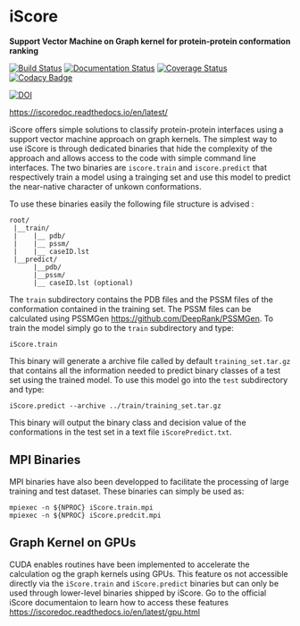 # iScore

**Support Vector Machine on Graph kernel for protein-protein conformation ranking**

[![Build Status](https://secure.travis-ci.org/DeepRank/iScore.svg?branch=master)](https://travis-ci.org/DeepRank/iScore)
[![Documentation Status](https://readthedocs.org/projects/iscoredoc/badge/?version=latest)](http://iscoredoc.readthedocs.io/?badge=latest)
[![Coverage Status](https://coveralls.io/repos/github/DeepRank/iScore/badge.svg?branch=master)](https://coveralls.io/github/DeepRank/iScore?branch=master)
[![Codacy Badge](https://api.codacy.com/project/badge/Grade/9491c221796e49c0a120ada9aed5fe42)](https://www.codacy.com/app/NicoRenaud/iScore?utm_source=github.com&amp;utm_medium=referral&amp;utm_content=DeepRank/iScore&amp;utm_campaign=Badge_Grade)

[![DOI](https://zenodo.org/badge/DOI/10.5281/zenodo.2630567.svg)](https://doi.org/10.5281/zenodo.2630567)

<https://iscoredoc.readthedocs.io/en/latest/>

iScore offers simple solutions to classify protein-protein interfaces using a support vector machine approach on graph kernels. The simplest way to use iScore is through dedicated binaries that hide the complexity of the approach and allows access to the code with simple command line interfaces. The two binaries are `iscore.train` and `iscore.predict` that respectively train a model using a trainging set and use this model to predict the near-native character of unkown conformations.

To use these binaries easily the following file structure is advised :

```
root/
 |__train/
 |    |__ pdb/
 |    |__ pssm/
 |    |__ caseID.lst
 |__predict/
      |__pdb/
      |__pssm/
      |__ caseID.lst (optional)
```

The `train` subdirectory contains the PDB files and the PSSM files of the conformation contained in the training set. The PSSM files can be calculated using PSSMGen <https://github.com/DeepRank/PSSMGen>. To train the model simply go to the `train` subdirectory and type:

```console
iScore.train
```

This binary will generate a archive file called by default `training_set.tar.gz` that contains all the information needed to predict binary classes of a test set using the trained model. To use this model go into the `test` subdirectory and type:

```console
iScore.predict --archive ../train/training_set.tar.gz
```

This binary will output the binary class and decision value of the conformations in the test set in a text file `iScorePredict.txt`.

## MPI Binaries

MPI binaries have also been developped to facilitate the processing of large training and test dataset. These binaries can simply be used as:

```console
mpiexec -n ${NPROC} iScore.train.mpi
mpiexec -n ${NPROC} iScore.predcit.mpi
```

## Graph Kernel on GPUs

CUDA enables routines have been implemented to accelerate the calculation og the graph kernels using GPUs. This feature os not accessible directly via the `iScore.train` and `iScore.predict` binaries but can only be used through lower-level binaries shipped by iScore. Go to the official iScore documentaion to learn how to access these features <https://iscoredoc.readthedocs.io/en/latest/gpu.html>
